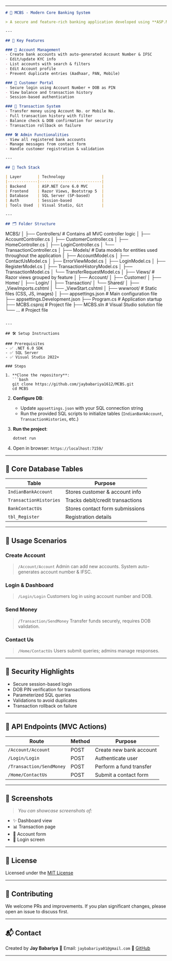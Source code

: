 
---

```markdown
# 💼 MCBS - Modern Core Banking System

> A secure and feature-rich banking application developed using **ASP.NET Core MVC**, designed to manage customer accounts, perform transactions, and handle banking operations in a modern web interface.

---

## 🚀 Key Features

### 👤 Account Management
- Create bank accounts with auto-generated Account Number & IFSC
- Edit/update KYC info
- List accounts with search & filters
- Edit Account profile
- Prevent duplicate entries (Aadhaar, PAN, Mobile)

### 🔐 Customer Portal
- Secure login using Account Number + DOB as PIN
- View balance and transaction history
- Session-based authentication

### 💸 Transaction System
- Transfer money using Account No. or Mobile No.
- Full transaction history with filter
- Balance check & DOB confirmation for security
- Transaction rollback on failure

### 🛠 Admin Functionalities
- View all registered bank accounts
- Manage messages from contact form
- Handle customer registration & validation

---

## 🧰 Tech Stack

| Layer       | Technology                |
|-------------|---------------------------|
| Backend     | ASP.NET Core 6.0 MVC      |
| Frontend    | Razor Views, Bootstrap 5  |
| Database    | SQL Server (SP-based)     |
| Auth        | Session-based             |
| Tools Used  | Visual Studio, Git        |

---

## 🗂️ Folder Structure

```

MCBS/
│
├── Controllers/                # Contains all MVC controller logic
│   ├── AccountController.cs
│   ├── CustomerController.cs
│   ├── HomeController.cs
│   ├── LoginController.cs
│   └── TransactionController.cs
│
├── Models/                     # Data models for entities used throughout the application
│   ├── AccountModel.cs
│   ├── ContactUsModel.cs
│   ├── ErrorViewModel.cs
│   ├── LoginModel.cs
│   ├── RegisterModel.cs
│   ├── TransactionHistoryModel.cs
│   ├── TransactionModel.cs
│   └── TransferRequestModel.cs
│
├── Views/                      # Razor views grouped by feature
│   ├── Account/
│   ├── Customer/
│   ├── Home/
│   ├── Login/
│   ├── Transaction/
│   └── Shared/
│       ├── _ViewImports.cshtml
│       └── _ViewStart.cshtml
│
├── wwwroot/                    # Static files (CSS, JS, images)
│
├── appsettings.json            # Main configuration file
├── appsettings.Development.json
├── Program.cs                  # Application startup
├── MCBS.csproj                 # Project file
├── MCBS.sln                    # Visual Studio solution file
└── ...       # Project file

````

---

## 🛠️ Setup Instructions

### Prerequisites
- ✅ .NET 6.0 SDK
- ✅ SQL Server
- ✅ Visual Studio 2022+

### Steps

1. **Clone the repository**:
   ```bash
   git clone https://github.com/jaybabariya1612/MCBS.git
   cd MCBS
````

2. **Configure DB**:

   * Update `appsettings.json` with your SQL connection string
   * Run the provided SQL scripts to initialize tables (`IndianBankAccount`, `TransactionHistories`, etc.)

3. **Run the project**:

   ```bash
   dotnet run
   ```

4. Open in browser: `https://localhost:7159/`

---

## 📌 Core Database Tables

| Table                  | Purpose                          |
| ---------------------- | -------------------------------- |
| `IndianBankAccount`    | Stores customer & account info   |
| `TransactionHistories` | Tracks debit/credit transactions |
| `BankContactUs`        | Stores contact form submissions  |
| `tbl_Register`         | Registration details             |

---

## 🧪 Usage Scenarios

### Create Account

> `/Account/Account`
> Admin can add new accounts. System auto-generates account number & IFSC.

### Login & Dashboard

> `/Login/Login`
> Customers log in using account number and DOB.

### Send Money

> `/Transaction/SendMoney`
> Transfer funds securely, requires DOB validation.

### Contact Us

> `/Home/ContactUs`
> Users submit queries; admins manage responses.

---

## 🔐 Security Highlights

* Secure session-based login
* DOB PIN verification for transactions
* Parameterized SQL queries
* Validations to avoid duplicates
* Transaction rollback on failure

---

## 🧪 API Endpoints (MVC Actions)

| Route                    | Method | Purpose                 |
| ------------------------ | ------ | ----------------------- |
| `/Account/Account`       | POST   | Create new bank account |
| `/Login/Login`           | POST   | Authenticate user       |
| `/Transaction/SendMoney` | POST   | Perform a fund transfer |
| `/Home/ContactUs`        | POST   | Submit a contact form   |

---

## 📸 Screenshots

> *You can showcase screenshots of:*

* ✨ Dashboard view
* 📊 Transaction page
* 📝 Account form
* 🔐 Login screen

---

## 📄 License

Licensed under the [MIT License](LICENSE)

---

## 🤝 Contributing

We welcome PRs and improvements. If you plan significant changes, please open an issue to discuss first.

---

## 📬 Contact

Created by **Jay Babariya**
📧 Email: `jaybabariya01@gmail.com`
🔗 [GitHub](https://github.com/jaybabariya1612)

---
